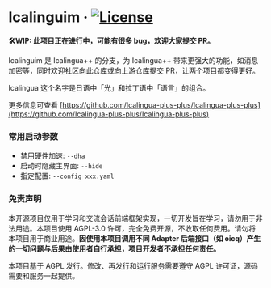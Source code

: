 # Icalinguim · [![License](https://img.shields.io/aur/license/icalingua++)](https://github.com/Flysoft-Studio/Icalinguim/blob/develop/LICENSE)

**🛠️WIP: 此项目正在进行中，可能有很多 bug，欢迎大家提交 PR。**

Icalinguim 是 Icalingua++ 的分支，为 Icalingua++ 带来更强大的功能，如消息加密等，同时欢迎社区向此仓库或向上游仓库提交 PR，让两个项目都变得更好。

Icalingua 这个名字是日语中「光」和拉丁语中「语言」的组合。

更多信息可查看 [https://github.com/Icalingua-plus-plus/Icalingua-plus-plus](https://github.com/Icalingua-plus-plus/Icalingua-plus-plus)

### 常用启动参数

-   禁用硬件加速: `--dha`
-   启动时隐藏主界面: `--hide`
-   指定配置: `--config xxx.yaml`

### 免责声明

本开源项目仅用于学习和交流会话前端框架实现，一切开发旨在学习，请勿用于非法用途。本项目使用 AGPL-3.0 许可，完全免费开源，不收取任何费用。请勿将本项目用于商业用途。**因使用本项目调用不同 Adapter 后端接口（如 oicq）产生的一切问题与后果由使用者自行承担，项目开发者不承担任何责任。**

本项目基于 AGPL 发行。修改、再发行和运行服务需要遵守 AGPL 许可证，源码需要和服务一起提供。
